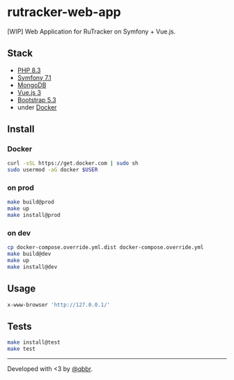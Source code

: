 # rutracker-web-app

[WIP] Web Application for RuTracker on Symfony + Vue.js.

## Stack

 * [PHP 8.3](https://www.php.net/)
 * [Symfony 7.1](https://symfony.com/)
 * [MongoDB](https://www.mongodb.com/)
 * [Vue.js 3](https://vuejs.org/)
 * [Bootstrap 5.3](https://getbootstrap.com/)
 * under [Docker](https://www.docker.com/)

## Install

### Docker

```bash
curl -sSL https://get.docker.com | sudo sh
sudo usermod -aG docker $USER
```

### on prod

```bash
make build@prod
make up
make install@prod
```

### on dev

```bash
cp docker-compose.override.yml.dist docker-compose.override.yml
make build@dev
make up
make install@dev
```

## Usage

```bash
x-www-browser 'http://127.0.0.1/'
```

## Tests

```bash
make install@test
make test
```

---

Developed with &lt;3 by [@qbbr](https://qbbr.cat).
